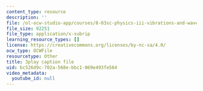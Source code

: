 ```yaml
---
content_type: resource
description: ''
file: /ol-ocw-studio-app/courses/8-03sc-physics-iii-vibrations-and-waves-fall-2016/bc526d9c702a568ebbc1069e493fe564_mqhO9GT8hD4.vtt
file_size: 92251
file_type: application/x-subrip
learning_resource_types: []
license: https://creativecommons.org/licenses/by-nc-sa/4.0/
ocw_type: OCWFile
resourcetype: Other
title: 3play caption file
uid: bc526d9c-702a-568e-bbc1-069e493fe564
video_metadata:
  youtube_id: null
---
```

